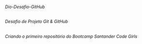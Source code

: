###### Dio-Desafio-GitHub

###### Desafio de Projeto Git & GitHub

###### Criando o primeiro repositório do Bootcamp Santander Code Girls

